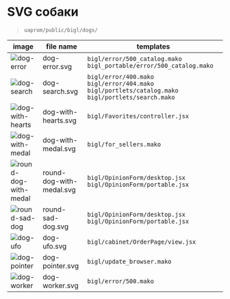 <!--
more/images/svg-dogs|1
-->

[dog-error]: http://assets.uaprom-trunk.dev-cluster.uaprom/bigl/images/dogs/dog-error.svg "svg-dog"
[dog-search]: http://assets.uaprom-trunk.dev-cluster.uaprom/bigl/images/dogs/dog-search.svg "svg-dog"
[dog-with-hearts]: http://assets.uaprom-trunk.dev-cluster.uaprom/bigl/images/dogs/dog-with-hearts.svg "svg-dog"
[dog-with-medal]: http://assets.uaprom-trunk.dev-cluster.uaprom/bigl/images/dogs/dog-with-medal.svg "svg-dog"
[round-dog-with-medal]: http://assets.uaprom-trunk.dev-cluster.uaprom/bigl/images/dogs/round-dog-with-medal.svg "svg-dog"
[round-sad-dog]: http://assets.uaprom-trunk.dev-cluster.uaprom/bigl/images/dogs/round-sad-dog.svg "svg-dog"
[dog-ufo]: http://assets.uaprom-trunk.dev-cluster.uaprom/bigl/images/dogs/dog-ufo.svg "svg-dog"
[dog-pointer]: http://assets.uaprom-trunk.dev-cluster.uaprom/bigl/images/dogs/dog-pointer.svg "svg-dog"
[dog-worker]: http://assets.uaprom-trunk.dev-cluster.uaprom/bigl/images/dogs/dog-worker.svg "svg-dog"


# SVG собаки

> `uaprom/public/bigl/dogs/`


|          image          |        file name         |  templates |
|-------------------------|--------------------------|------------|
| ![dog-error]            | dog-error.svg            | `bigl/error/500_catalog.mako` `bigl_portable/error/500_catalog.mako` |
| ![dog-search]           | dog-search.svg           | `bigl/error/400.mako` `bigl/error/404.mako` `bigl/portlets/catalog.mako` `bigl/portlets/search.mako` |
| ![dog-with-hearts]      | dog-with-hearts.svg      | `bigl/Favorites/controller.jsx` |
| ![dog-with-medal]       | dog-with-medal.svg       | `bigl/for_sellers.mako` |
| ![round-dog-with-medal] | round-dog-with-medal.svg | `bigl/OpinionForm/desktop.jsx` `bigl/OpinionForm/portable.jsx` |
| ![round-sad-dog]        | round-sad-dog.svg        | `bigl/OpinionForm/desktop.jsx` `bigl/OpinionForm/portable.jsx` |
| ![dog-ufo]              | dog-ufo.svg              | `bigl/cabinet/OrderPage/view.jsx` |
| ![dog-pointer]          | dog-pointer.svg          | `bigl/update_browser.mako` |
| ![dog-worker]           | dog-worker.svg           | `bigl/error/500.mako` |



